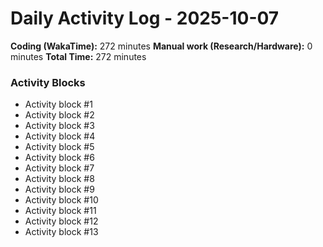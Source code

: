 # Daily Activity Log - 2025-10-07

**Coding (WakaTime):** 272 minutes
**Manual work (Research/Hardware):** 0 minutes
**Total Time:** 272 minutes

### Activity Blocks
- Activity block #1
- Activity block #2
- Activity block #3
- Activity block #4
- Activity block #5
- Activity block #6
- Activity block #7
- Activity block #8
- Activity block #9
- Activity block #10
- Activity block #11
- Activity block #12
- Activity block #13
